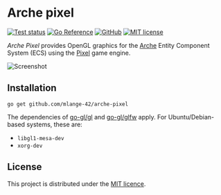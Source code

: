# Arche pixel

[![Test status](https://img.shields.io/github/actions/workflow/status/mlange-42/arche-pixel/tests.yml?branch=main&label=Tests&logo=github)](https://github.com/mlange-42/arche-pixel/actions/workflows/tests.yml)
[![Go Reference](https://pkg.go.dev/badge/github.com/mlange-42/arche-pixel.svg)](https://pkg.go.dev/github.com/mlange-42/arche-pixel)
[![GitHub](https://img.shields.io/badge/github-repo-blue?logo=github)](https://github.com/mlange-42/arche-pixel)
[![MIT license](https://img.shields.io/github/license/mlange-42/arche-pixel)](https://github.com/mlange-42/arche-pixel/blob/main/LICENSE)

*Arche Pixel* provides OpenGL graphics for the [Arche](https://github.com/mlange-42/arche) Entity Component System (ECS) using the [Pixel](https://github.com/faiface/pixel) game engine.

![Screenshot](https://user-images.githubusercontent.com/44003176/229729236-8b5adabb-19fe-43a9-b2f6-ff7f005cb149.png)

## Installation

```
go get github.com/mlange-42/arche-pixel
```

The dependencies of [go-gl/gl](https://github.com/go-gl/gl) and [go-gl/glfw](https://github.com/go-gl/glfw) apply. For Ubuntu/Debian-based systems, these are:

- `libgl1-mesa-dev`
- `xorg-dev`

## License

This project is distributed under the [MIT licence](./LICENSE).
